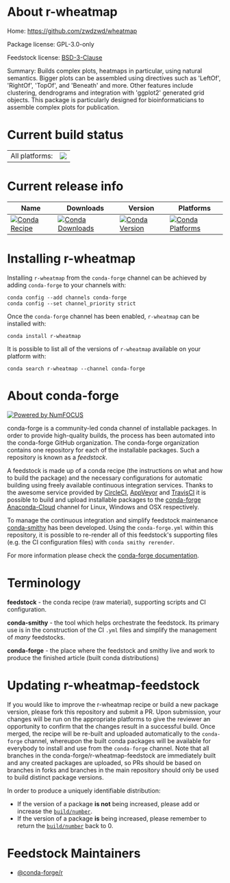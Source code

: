 About r-wheatmap
================

Home: https://github.com/zwdzwd/wheatmap

Package license: GPL-3.0-only

Feedstock license: [BSD-3-Clause](https://github.com/conda-forge/r-wheatmap-feedstock/blob/master/LICENSE.txt)

Summary: Builds complex plots, heatmaps in particular, using natural semantics. Bigger plots can be assembled using directives such as 'LeftOf', 'RightOf', 'TopOf', and 'Beneath' and more. Other features include clustering, dendrograms and integration with 'ggplot2' generated grid objects. This package is particularly designed for bioinformaticians to assemble complex plots for publication.

Current build status
====================


<table><tr><td>All platforms:</td>
    <td>
      <a href="https://dev.azure.com/conda-forge/feedstock-builds/_build/latest?definitionId=2379&branchName=master">
        <img src="https://dev.azure.com/conda-forge/feedstock-builds/_apis/build/status/r-wheatmap-feedstock?branchName=master">
      </a>
    </td>
  </tr>
</table>

Current release info
====================

| Name | Downloads | Version | Platforms |
| --- | --- | --- | --- |
| [![Conda Recipe](https://img.shields.io/badge/recipe-r--wheatmap-green.svg)](https://anaconda.org/conda-forge/r-wheatmap) | [![Conda Downloads](https://img.shields.io/conda/dn/conda-forge/r-wheatmap.svg)](https://anaconda.org/conda-forge/r-wheatmap) | [![Conda Version](https://img.shields.io/conda/vn/conda-forge/r-wheatmap.svg)](https://anaconda.org/conda-forge/r-wheatmap) | [![Conda Platforms](https://img.shields.io/conda/pn/conda-forge/r-wheatmap.svg)](https://anaconda.org/conda-forge/r-wheatmap) |

Installing r-wheatmap
=====================

Installing `r-wheatmap` from the `conda-forge` channel can be achieved by adding `conda-forge` to your channels with:

```
conda config --add channels conda-forge
conda config --set channel_priority strict
```

Once the `conda-forge` channel has been enabled, `r-wheatmap` can be installed with:

```
conda install r-wheatmap
```

It is possible to list all of the versions of `r-wheatmap` available on your platform with:

```
conda search r-wheatmap --channel conda-forge
```


About conda-forge
=================

[![Powered by
NumFOCUS](https://img.shields.io/badge/powered%20by-NumFOCUS-orange.svg?style=flat&colorA=E1523D&colorB=007D8A)](https://numfocus.org)

conda-forge is a community-led conda channel of installable packages.
In order to provide high-quality builds, the process has been automated into the
conda-forge GitHub organization. The conda-forge organization contains one repository
for each of the installable packages. Such a repository is known as a *feedstock*.

A feedstock is made up of a conda recipe (the instructions on what and how to build
the package) and the necessary configurations for automatic building using freely
available continuous integration services. Thanks to the awesome service provided by
[CircleCI](https://circleci.com/), [AppVeyor](https://www.appveyor.com/)
and [TravisCI](https://travis-ci.com/) it is possible to build and upload installable
packages to the [conda-forge](https://anaconda.org/conda-forge)
[Anaconda-Cloud](https://anaconda.org/) channel for Linux, Windows and OSX respectively.

To manage the continuous integration and simplify feedstock maintenance
[conda-smithy](https://github.com/conda-forge/conda-smithy) has been developed.
Using the ``conda-forge.yml`` within this repository, it is possible to re-render all of
this feedstock's supporting files (e.g. the CI configuration files) with ``conda smithy rerender``.

For more information please check the [conda-forge documentation](https://conda-forge.org/docs/).

Terminology
===========

**feedstock** - the conda recipe (raw material), supporting scripts and CI configuration.

**conda-smithy** - the tool which helps orchestrate the feedstock.
                   Its primary use is in the construction of the CI ``.yml`` files
                   and simplify the management of *many* feedstocks.

**conda-forge** - the place where the feedstock and smithy live and work to
                  produce the finished article (built conda distributions)


Updating r-wheatmap-feedstock
=============================

If you would like to improve the r-wheatmap recipe or build a new
package version, please fork this repository and submit a PR. Upon submission,
your changes will be run on the appropriate platforms to give the reviewer an
opportunity to confirm that the changes result in a successful build. Once
merged, the recipe will be re-built and uploaded automatically to the
`conda-forge` channel, whereupon the built conda packages will be available for
everybody to install and use from the `conda-forge` channel.
Note that all branches in the conda-forge/r-wheatmap-feedstock are
immediately built and any created packages are uploaded, so PRs should be based
on branches in forks and branches in the main repository should only be used to
build distinct package versions.

In order to produce a uniquely identifiable distribution:
 * If the version of a package **is not** being increased, please add or increase
   the [``build/number``](https://docs.conda.io/projects/conda-build/en/latest/resources/define-metadata.html#build-number-and-string).
 * If the version of a package **is** being increased, please remember to return
   the [``build/number``](https://docs.conda.io/projects/conda-build/en/latest/resources/define-metadata.html#build-number-and-string)
   back to 0.

Feedstock Maintainers
=====================

* [@conda-forge/r](https://github.com/conda-forge/r/)

